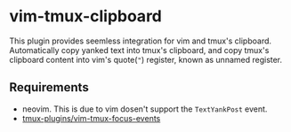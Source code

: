 
# vim-tmux-clipboard

This plugin provides seemless integration for vim and tmux's clipboard.
Automatically copy yanked text into tmux's clipboard, and copy tmux's clipboard
content into vim's quote(`"`) register, known as unnamed register.

## Requirements

- neovim. This is due to vim dosen't support the `TextYankPost` event.
- [tmux-plugins/vim-tmux-focus-events](https://github.com/tmux-plugins/vim-tmux-focus-events)

